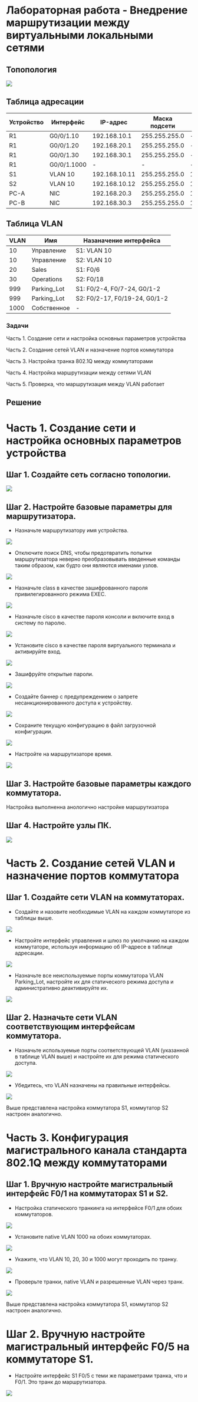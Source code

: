 # Лабораторная работа - Внедрение маршрутизации между виртуальными локальными сетями

## Топопология

![](1.PNG)

## Таблица адресации

| Устройство    | Интерфейс   | IP-адрес  | Маска подсети | Шлюз по умолчанию |
|-----------------|---------------|-------------------------|-------------------|---------|
| R1 | G0/0/1.10   | 192.168.10.1  |   255.255.255.0   | - |
| R1 | G0/0/1.20   | 192.168.20.1 |    255.255.255.0  | - |
| R1 | G0/0/1.30   | 192.168.30.1|    255.255.255.0  | - |
| R1 | G0/0/1.1000 | - |    -  | - |
| S1 | VLAN 10      | 192.168.10.11 |    255.255.255.0  | 192.168.10.1 |
| S2 | VLAN 10      | 192.168.10.12 |    255.255.255.0  | 192.168.10.1 |
| PC-A | NIC      | 192.168.20.3 |    255.255.255.0  | 192.168.20.1 |
| PC-B | NIC      | 192.168.30.3 |    255.255.255.0  | 192.168.30.1 |

## Таблица VLAN

| VLAN   | Имя   | Назаначение интерфейса  |
|-----------------|---------------|-------------------------|
| 10 | Управление   | S1: VLAN 10   |
| 10 | Управление   | S2: VLAN 10  |
| 20 | Sales  | S1: F0/6 |
| 30 | Operations   | S2: F0/18| 
| 999 | Parking_Lot | S1: F0/2-4, F0/7-24, G0/1-2 |
| 999 | Parking_Lot | S2: F0/2-17, F0/19-24, G0/1-2 |
| 1000 | Собственное      | - |

### Задачи

Часть 1. Создание сети и настройка основных параметров устройства

Часть 2. Создание сетей VLAN и назначение портов коммутатора

Часть 3. Настройка транка 802.1Q между коммутаторами

Часть 4. Настройка маршрутизации между сетями VLAN

Часть 5. Проверка, что маршрутизация между VLAN работает

## Решение

# Часть 1. Создание сети и настройка основных параметров устройства

## Шаг 1. Создайте сеть согласно топологии.

![](1.PNG)

## Шаг 2. Настройте базовые параметры для маршрутизатора.

* Назначьте маршрутизатору имя устройства.

![](2.PNG)

* Отключите поиск DNS, чтобы предотвратить попытки маршрутизатора неверно преобразовывать введенные команды таким образом, как будто они являются именами узлов.

![](3.PNG)

* Назначьте class в качестве зашифрованного пароля привилегированного режима EXEC.

![](4.PNG)

* Назначьте cisco в качестве пароля консоли и включите вход в систему по паролю.

![](5.PNG)

* Установите cisco в качестве пароля виртуального терминала и активируйте вход.

![](6.PNG)

* Зашифруйте открытые пароли.

![](7.PNG)

* Создайте баннер с предупреждением о запрете несанкционированного доступа к устройству.

![](8.PNG)

* Сохраните текущую конфигурацию в файл загрузочной конфигурации.

![](9.PNG)

* Настройте на маршрутизаторе время.

![](10.PNG)

## Шаг 3. Настройте базовые параметры каждого коммутатора.

Настройка выполненна анологично настройке маршрутизатора

## Шаг 4. Настройте узлы ПК.

![](11.PNG)

# Часть 2. Создание сетей VLAN и назначение портов коммутатора

## Шаг 1. Создайте сети VLAN на коммутаторах.

* Создайте и назовите необходимые VLAN на каждом коммутаторе из таблицы выше.

![](12.PNG)

* Настройте интерфейс управления и шлюз по умолчанию на каждом коммутаторе, используя информацию об IP-адресе в таблице адресации.

![](13.PNG)

* Назначьте все неиспользуемые порты коммутатора VLAN Parking_Lot, настройте их для статического режима доступа и административно деактивируйте их.

![](14.PNG)

## Шаг 2. Назначьте сети VLAN соответствующим интерфейсам коммутатора.

* Назначьте используемые порты соответствующей VLAN (указанной в таблице VLAN выше) и настройте их для режима статического доступа.

![](15.PNG)

* Убедитесь, что VLAN назначены на правильные интерфейсы.

![](16.PNG)

Выше представлена настройка коммутатора S1, коммутатор S2 настроен аналогично.

# Часть 3. Конфигурация магистрального канала стандарта 802.1Q между коммутаторами

## Шаг 1. Вручную настройте магистральный интерфейс F0/1 на коммутаторах S1 и S2.

* Настройка статического транкинга на интерфейсе F0/1 для обоих коммутаторов.

![](17.PNG)

* Установите native VLAN 1000 на обоих коммутаторах.

![](18.PNG)

* Укажите, что VLAN 10, 20, 30 и 1000 могут проходить по транку.

![](19.PNG)

* Проверьте транки, native VLAN и разрешенные VLAN через транк.

![](20.PNG)

Выше представлена настройка коммутатора S1, коммутатор S2 настроен аналогично.

# Шаг 2. Вручную настройте магистральный интерфейс F0/5 на коммутаторе S1.

* Настройте интерфейс S1 F0/5 с теми же параметрами транка, что и F0/1. Это транк до маршрутизатора.

![](21.PNG)
